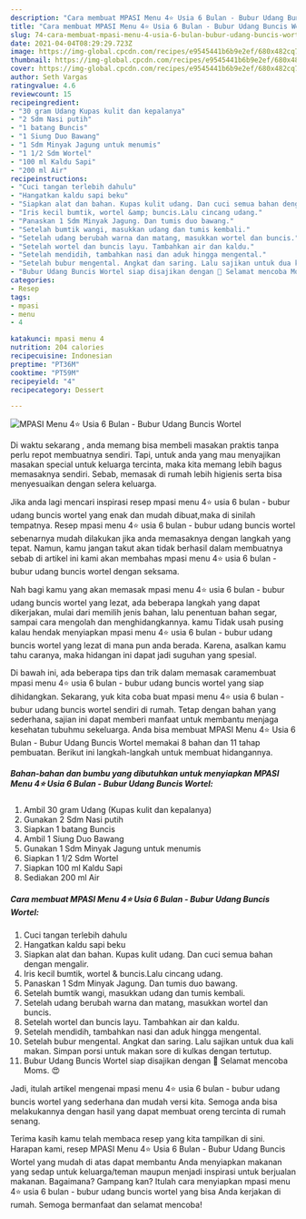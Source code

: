 ```yaml
---
description: "Cara membuat MPASI Menu 4⭐ Usia 6 Bulan - Bubur Udang Buncis Wortel yang lezat Untuk Jualan"
title: "Cara membuat MPASI Menu 4⭐ Usia 6 Bulan - Bubur Udang Buncis Wortel yang lezat Untuk Jualan"
slug: 74-cara-membuat-mpasi-menu-4-usia-6-bulan-bubur-udang-buncis-wortel-yang-lezat-untuk-jualan
date: 2021-04-04T08:29:29.723Z
image: https://img-global.cpcdn.com/recipes/e9545441b6b9e2ef/680x482cq70/mpasi-menu-4⭐-usia-6-bulan-bubur-udang-buncis-wortel-foto-resep-utama.jpg
thumbnail: https://img-global.cpcdn.com/recipes/e9545441b6b9e2ef/680x482cq70/mpasi-menu-4⭐-usia-6-bulan-bubur-udang-buncis-wortel-foto-resep-utama.jpg
cover: https://img-global.cpcdn.com/recipes/e9545441b6b9e2ef/680x482cq70/mpasi-menu-4⭐-usia-6-bulan-bubur-udang-buncis-wortel-foto-resep-utama.jpg
author: Seth Vargas
ratingvalue: 4.6
reviewcount: 15
recipeingredient:
- "30 gram Udang Kupas kulit dan kepalanya"
- "2 Sdm Nasi putih"
- "1 batang Buncis"
- "1 Siung Duo Bawang"
- "1 Sdm Minyak Jagung untuk menumis"
- "1 1/2 Sdm Wortel"
- "100 ml Kaldu Sapi"
- "200 ml Air"
recipeinstructions:
- "Cuci tangan terlebih dahulu"
- "Hangatkan kaldu sapi beku"
- "Siapkan alat dan bahan. Kupas kulit udang. Dan cuci semua bahan dengan mengalir."
- "Iris kecil bumtik, wortel &amp; buncis.Lalu cincang udang."
- "Panaskan 1 Sdm Minyak Jagung. Dan tumis duo bawang."
- "Setelah bumtik wangi, masukkan udang dan tumis kembali."
- "Setelah udang berubah warna dan matang, masukkan wortel dan buncis."
- "Setelah wortel dan buncis layu. Tambahkan air dan kaldu."
- "Setelah mendidih, tambahkan nasi dan aduk hingga mengental."
- "Setelah bubur mengental. Angkat dan saring. Lalu sajikan untuk dua kali makan. Simpan porsi untuk makan sore di kulkas dengan tertutup."
- "Bubur Udang Buncis Wortel siap disajikan dengan 💝 Selamat mencoba Moms. 😍"
categories:
- Resep
tags:
- mpasi
- menu
- 4

katakunci: mpasi menu 4 
nutrition: 204 calories
recipecuisine: Indonesian
preptime: "PT36M"
cooktime: "PT59M"
recipeyield: "4"
recipecategory: Dessert

---
```



![MPASI Menu 4⭐ Usia 6 Bulan - Bubur Udang Buncis Wortel](https://img-global.cpcdn.com/recipes/e9545441b6b9e2ef/680x482cq70/mpasi-menu-4⭐-usia-6-bulan-bubur-udang-buncis-wortel-foto-resep-utama.jpg)

Di waktu  sekarang , anda memang bisa membeli masakan praktis tanpa perlu repot membuatnya sendiri. Tapi, untuk anda yang mau menyajikan masakan special untuk keluarga tercinta, maka kita memang lebih bagus memasaknya sendiri. Sebab, memasak di rumah lebih higienis serta bisa menyesuaikan dengan selera keluarga.

Jika anda lagi mencari inspirasi resep mpasi menu 4⭐ usia 6 bulan - bubur udang buncis wortel yang enak dan mudah dibuat,maka di sinilah tempatnya. Resep mpasi menu 4⭐ usia 6 bulan - bubur udang buncis wortel  sebenarnya mudah dilakukan jika anda memasaknya dengan langkah yang tepat. Namun, kamu jangan takut akan tidak berhasil dalam membuatnya 
sebab di artikel ini kami akan membahas mpasi menu 4⭐ usia 6 bulan - bubur udang buncis wortel dengan seksama.  



Nah bagi kamu yang akan memasak mpasi menu 4⭐ usia 6 bulan - bubur udang buncis wortel yang lezat, ada beberapa langkah yang dapat dikerjakan, mulai dari memilih jenis bahan, lalu penentuan bahan segar, sampai cara mengolah dan menghidangkannya. kamu Tidak usah pusing kalau hendak menyiapkan mpasi menu 4⭐ usia 6 bulan - bubur udang buncis wortel yang lezat di mana pun anda berada. Karena, asalkan kamu  tahu caranya, maka hidangan ini dapat jadi suguhan yang spesial.

Di bawah ini, ada beberapa tips dan trik dalam memasak caramembuat mpasi menu 4⭐ usia 6 bulan - bubur udang buncis wortel yang siap dihidangkan. Sekarang, yuk kita coba buat mpasi menu 4⭐ usia 6 bulan - bubur udang buncis wortel sendiri di rumah. Tetap dengan bahan yang sederhana, sajian ini dapat memberi manfaat untuk membantu menjaga kesehatan tubuhmu sekeluarga. Anda bisa membuat MPASI Menu 4⭐ Usia 6 Bulan - Bubur Udang Buncis Wortel memakai 8 bahan dan 11 tahap pembuatan. Berikut ini langkah-langkah untuk membuat hidangannya.

<!--inarticleads1-->

##### Bahan-bahan dan bumbu yang dibutuhkan untuk menyiapkan MPASI Menu 4⭐ Usia 6 Bulan - Bubur Udang Buncis Wortel:

1. Ambil 30 gram Udang (Kupas kulit dan kepalanya)
1. Gunakan 2 Sdm Nasi putih
1. Siapkan 1 batang Buncis
1. Ambil 1 Siung Duo Bawang
1. Gunakan 1 Sdm Minyak Jagung untuk menumis
1. Siapkan 1 1/2 Sdm Wortel
1. Siapkan 100 ml Kaldu Sapi
1. Sediakan 200 ml Air




<!--inarticleads2-->

##### Cara membuat MPASI Menu 4⭐ Usia 6 Bulan - Bubur Udang Buncis Wortel:

1. Cuci tangan terlebih dahulu
1. Hangatkan kaldu sapi beku
1. Siapkan alat dan bahan. Kupas kulit udang. Dan cuci semua bahan dengan mengalir.
1. Iris kecil bumtik, wortel &amp; buncis.Lalu cincang udang.
1. Panaskan 1 Sdm Minyak Jagung. Dan tumis duo bawang.
1. Setelah bumtik wangi, masukkan udang dan tumis kembali.
1. Setelah udang berubah warna dan matang, masukkan wortel dan buncis.
1. Setelah wortel dan buncis layu. Tambahkan air dan kaldu.
1. Setelah mendidih, tambahkan nasi dan aduk hingga mengental.
1. Setelah bubur mengental. Angkat dan saring. Lalu sajikan untuk dua kali makan. Simpan porsi untuk makan sore di kulkas dengan tertutup.
1. Bubur Udang Buncis Wortel siap disajikan dengan 💝 Selamat mencoba Moms. 😍




Jadi, itulah artikel mengenai  mpasi menu 4⭐ usia 6 bulan - bubur udang buncis wortel  yang sederhana dan mudah versi kita. Semoga anda bisa melakukannya dengan hasil yang dapat membuat oreng tercinta di rumah senang. 

Terima kasih kamu telah membaca resep yang kita tampilkan di sini. Harapan kami, resep  MPASI Menu 4⭐ Usia 6 Bulan - Bubur Udang Buncis Wortel yang mudah di atas dapat membantu Anda menyiapkan makanan yang sedap untuk keluarga/teman maupun menjadi inspirasi untuk berjualan makanan. Bagaimana? Gampang kan? Itulah cara menyiapkan mpasi menu 4⭐ usia 6 bulan - bubur udang buncis wortel yang bisa Anda kerjakan di rumah. Semoga bermanfaat dan selamat mencoba!

